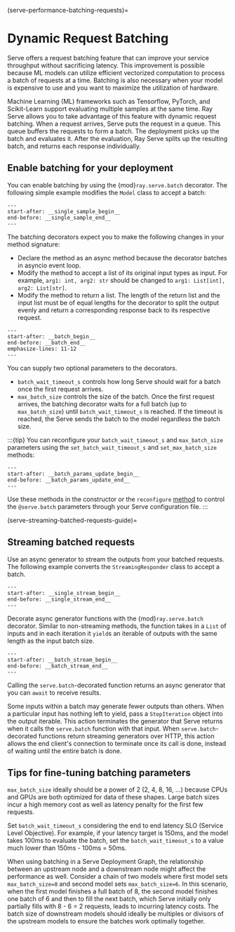 (serve-performance-batching-requests)=
# Dynamic Request Batching

Serve offers a request batching feature that can improve your service throughput without sacrificing latency. This improvement is possible because ML models can utilize efficient vectorized computation to process a batch of requests at a time. Batching is also necessary when your model is expensive to use and you want to maximize the utilization of hardware.

Machine Learning (ML) frameworks such as Tensorflow, PyTorch, and Scikit-Learn support evaluating multiple samples at the same time.
Ray Serve allows you to take advantage of this feature with dynamic request batching.
When a request arrives, Serve puts the request in a queue. This queue buffers the requests to form a batch. The deployment picks up the batch and evaluates it. After the evaluation, Ray Serve
splits up the resulting batch, and returns each response individually.

## Enable batching for your deployment
You can enable batching by using the {mod}`ray.serve.batch` decorator. The following simple example modifies the `Model` class to accept a batch:
```{literalinclude} ../doc_code/batching_guide.py
---
start-after: __single_sample_begin__
end-before: __single_sample_end__
---
```

The batching decorators expect you to make the following changes in your method signature:
- Declare the method as an async method because the decorator batches in asyncio event loop.
- Modify the method to accept a list of its original input types as input. For example, `arg1: int, arg2: str` should be changed to `arg1: List[int], arg2: List[str]`.
- Modify the method to return a list. The length of the return list and the input list must be of equal lengths for the decorator to split the output evenly and return a corresponding response back to its respective request.

```{literalinclude} ../doc_code/batching_guide.py
---
start-after: __batch_begin__
end-before: __batch_end__
emphasize-lines: 11-12
---
```

You can supply two optional parameters to the decorators.
- `batch_wait_timeout_s` controls how long Serve should wait for a batch once the first request arrives.
- `max_batch_size` controls the size of the batch.
Once the first request arrives, the batching decorator waits for a full batch (up to `max_batch_size`) until `batch_wait_timeout_s` is reached. If the timeout is reached, the Serve sends the batch to the model regardless the batch size.

:::{tip}
You can reconfigure your `batch_wait_timeout_s` and `max_batch_size` parameters using the `set_batch_wait_timeout_s` and `set_max_batch_size` methods:

```{literalinclude} ../doc_code/batching_guide.py
---
start-after: __batch_params_update_begin__
end-before: __batch_params_update_end__
---
```

Use these methods in the constructor or the `reconfigure` [method](serve-user-config) to control the `@serve.batch` parameters through your Serve configuration file.
:::

(serve-streaming-batched-requests-guide)=

## Streaming batched requests

Use an async generator to stream the outputs from your batched requests. The following example converts the `StreamingResponder` class to accept a batch.

```{literalinclude} ../doc_code/batching_guide.py
---
start-after: __single_stream_begin__
end-before: __single_stream_end__
---
```

Decorate async generator functions with the {mod}`ray.serve.batch` decorator. Similar to non-streaming methods, the function takes in a `List` of inputs and in each iteration it `yield`s an iterable of outputs with the same length as the input batch size.

```{literalinclude} ../doc_code/batching_guide.py
---
start-after: __batch_stream_begin__
end-before: __batch_stream_end__
---
```

Calling the `serve.batch`-decorated function returns an async generator that you can `await` to receive results.

Some inputs within a batch may generate fewer outputs than others. When a particular input has nothing left to yield, pass a `StopIteration` object into the output iterable. This action terminates the generator that Serve returns when it calls the `serve.batch` function with that input. When `serve.batch`-decorated functions return streaming generators over HTTP, this action allows the end client's connection to terminate once its call is done, instead of waiting until the entire batch is done.

## Tips for fine-tuning batching parameters

`max_batch_size` ideally should be a power of 2 (2, 4, 8, 16, ...) because CPUs and GPUs are both optimized for data of these shapes. Large batch sizes incur a high memory cost as well as latency penalty for the first few requests.

Set `batch_wait_timeout_s` considering the end to end latency SLO (Service Level Objective). For example, if your latency target is 150ms, and the model takes 100ms to evaluate the batch, set the `batch_wait_timeout_s` to a value much lower than 150ms - 100ms = 50ms.

When using batching in a Serve Deployment Graph, the relationship between an upstream node and a downstream node might affect the performance as well. Consider a chain of two models where first model sets `max_batch_size=8` and second model sets `max_batch_size=6`. In this scenario, when the first model finishes a full batch of 8, the second model finishes one batch of 6 and then to fill the next batch, which Serve initially only partially fills with 8 - 6 = 2 requests, leads to incurring latency costs. The batch size of downstream models should ideally be multiples or divisors of the upstream models to ensure the batches work optimally together.

